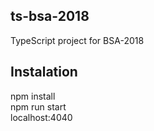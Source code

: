 ## ts-bsa-2018
TypeScript project for BSA-2018

## Instalation
npm install<br />
npm run start<br />
localhost:4040
